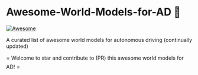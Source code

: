 # Awesome-World-Models-for-AD :red_car:
[![Awesome](https://cdn.rawgit.com/sindresorhus/awesome/d7305f38d29fed78fa85652e3a63e154dd8e8829/media/badge.svg)](https://github.com/zhanghm1995/awesome-world-models-for-AD)

A curated list of awesome world models for autonomous driving (continually updated)

⭐ Welcome to star and contribute to (PR) this awesome world models for AD! ⭐


